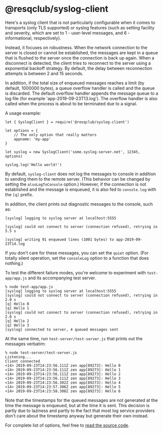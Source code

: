 # @resqclub/syslog-client

Here's a syslog client that is not particularly configurable when it
comes to transports (only TLS supported) or syslog features (such as
setting facility and severity, which are set to 1 - user-level messages,
and 6 - informational, respectively).

Instead, it focuses on robustness. When the network connection to the
server is closed or cannot be established, the messages are kept in a
queue that is flushed to the server once the connection is back up
again. When a disconnect is detected, the client tries to reconnect to
the server using a exponential backoff strategy. By default, the delay
between reconnection attempts is between 2 and 15 seconds.

In addition, if the total size of enqueued messages reaches a limit (by
default, 1000000 bytes), a queue overflow handler is called and the
queue is discarded. The default overflow handler appends the message
queue to a log file (for example 'app-2019-09-23T13.log'). The overflow
handler is also called when the process is about to be terminated due to
a signal.

A usage example:

```
let { SyslogClient } = require('@resqclub/syslog-client')

let options = {
	// The only option that really matters
	appname: 'my-app'
}

let syslog = new SyslogClient('some.syslog-server.net', 12345, options)

syslog.log('Hello world!')
```

By default, `syslog-client` does not log the messages to console in
addition to sending them to the remote server. (This behavior can be
changed by setting the `alsoLogToConsole` option.) However, if the
connection is not established and the message is enqueued, it is also
fed to `console.log` with the `[q]` prefix.

In addition, the client prints out diagnostic messages to the console,
such as:

```
[syslog] logging to syslog server at localhost:5555
```

```
[syslog] could not connect to server (connection refused), retrying in 5.5 s
```

```
[syslog] writing 91 enqueued lines (1001 bytes) to app-2019-09-23T14.log
```

If you don't care for these messages, you can set the `quiet` option.
(For totally silent operation, set the `consoleLog` option to a function
that does nothing.)

To test the different failure modes, you're welcome to experiment with
`test-app/app.js` and its accompanying test server.

```
% node test-app/app.js
[syslog] logging to syslog server at localhost:5555
[syslog] could not connect to server (connection refused), retrying in 2.0 s
[q] Hello 0
[q] Hello 1
[syslog] could not connect to server (connection refused), retrying in 2.8 s
[q] Hello 2
[q] Hello 3
[syslog] connected to server, 4 queued messages sent
```

At the same time, run `test-server/test-server.js` that prints out the
messages verbatim:

```
% node test-server/test-server.js
Listening...
Client connected
<14> 2019-09-23T14:23:56.111Z zen app[89273]: Hello 0
<14> 2019-09-23T14:23:56.111Z zen app[89273]: Hello 1
<14> 2019-09-23T14:23:56.111Z zen app[89273]: Hello 2
<14> 2019-09-23T14:23:56.111Z zen app[89273]: Hello 3
<14> 2019-09-23T14:23:56.302Z zen app[89273]: Hello 4
<14> 2019-09-23T14:23:57.306Z zen app[89273]: Hello 5
<14> 2019-09-23T14:23:58.308Z zen app[89273]: Hello 6
```

Note that the timestamps for the queued messages are not generated at
the time the message is enqueued, but at the time it is sent. This
decision is partly due to laziness and partly to the fact that most log
service providers don't care about the timestamp anyway but generate
their own instead.

For complete list of options, feel free to [read the source
code](https://github.com/resqclub/syslog-client/blob/master/index.js#L16).

